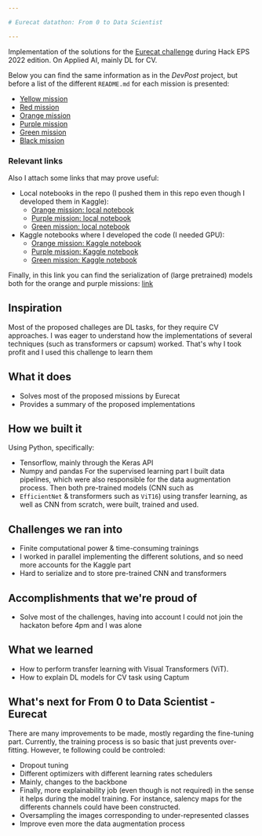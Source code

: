 ```yaml
---

# Eurecat datathon: From 0 to Data Scientist

---
```


Implementation of the solutions for the 
[Eurecat challenge](https://github.com/Applied-Artificial-Intelligence-Eurecat/hackeps) 
during Hack EPS 2022 edition. On Applied AI, mainly DL for CV.

Below you can find the same information as in the _DevPost_ project, but before
a list of the different ``README.md`` for each mission is presented:
- <a href="https://github.com/gcastro-98/eurecat-datathon-applied-ai/blob/main/yellow/README.md">Yellow mission</a>
- <a href="https://github.com/gcastro-98/eurecat-datathon-applied-ai/blob/main/red/README.md">Red mission</a>
- <a href="https://github.com/gcastro-98/eurecat-datathon-applied-ai/blob/main/orange/README.md">Orange mission</a>
- <a href="https://github.com/gcastro-98/eurecat-datathon-applied-ai/blob/main/purple/README.md">Purple mission</a>
- <a href="https://github.com/gcastro-98/eurecat-datathon-applied-ai/blob/main/green/README.md">Green mission</a>
- <a href="https://github.com/gcastro-98/eurecat-datathon-applied-ai/blob/main/black/README.md">Black mission</a>

### Relevant links
Also I attach some links that may prove useful: 
- Local notebooks in the repo (I pushed them in this repo even though I developed them in Kaggle):
  - [Orange mission: local notebook](https://github.com/gcastro-98/eurecat-datathon-applied-ai/blob/main/orange/Eurecat%20-%20Orange.ipynb)
  - [Purple mission: local notebook](https://github.com/gcastro-98/eurecat-datathon-applied-ai/blob/main/purple/Eurecat%20-%20Purple.ipynb)
  - [Green mission: local notebook](https://github.com/gcastro-98/eurecat-datathon-applied-ai/blob/main/green/Eurecat%20-%20Green.ipynb)
- Kaggle notebooks where I developed the code (I needed GPU):
  - [Orange mission: Kaggle notebook](https://www.kaggle.com/code/gerardcastro/eurecat-orange)
  - [Purple mission: Kaggle notebook](https://www.kaggle.com/gcastro98dev/eurecat-purple)
  - [Green mission: Kaggle notebook](https://www.kaggle.com/gerardcastro/eurecat-green)


Finally, in this link you can find the serialization of (large pretrained) models both for the orange and purple
missions: [link](https://we.tl/t-PnON5LQ4d0)

## Inspiration
Most of the proposed challeges are DL tasks, for they require CV approaches. 
I was eager to understand how the implementations of several techniques 
(such as transformers or capsum) worked. 
That's why I took profit and I used this challenge to learn them

## What it does
- Solves most of the proposed missions by Eurecat
- Provides a summary of the proposed implementations

## How we built it
Using Python, specifically:
- Tensorflow, mainly through the Keras API
- Numpy and pandas
For the supervised learning part I built data pipelines,
which were also responsible for the data augmentation 
process. Then both pre-trained models (CNN such as 
- ``EfficientNet`` & transformers such as ``ViT16``) using transfer learning,
as well as CNN from scratch, were built, trained and used. 

## Challenges we ran into
- Finite computational power & time-consuming trainings
- I worked in parallel implementing the different solutions, and so need
more accounts for the Kaggle part
- Hard to serialize and to store pre-trained CNN and transformers

## Accomplishments that we're proud of
- Solve most of the challenges, having into account I could not join 
the hackaton before 4pm and I was alone

## What we learned
- How to perform transfer learning with Visual Transformers (ViT).
- How to explain DL models for CV task using Captum

## What's next for  From 0 to Data Scientist - Eurecat
There are many improvements to be made, mostly regarding the fine-tuning part.
Currently, the training process is so basic that just prevents over-fitting.
However, te following could be controled:
- Dropout tuning
- Different optimizers with different learning rates schedulers
- Mainly, changes to the backbone
- Finally, more explainability job (even though is not required)
in the sense it helps during the model training. For instance,
salency maps for the differents channels could have been constructed.
- Oversampling the images corresponding to under-represented classes
- Improve even more the data augmentation process
